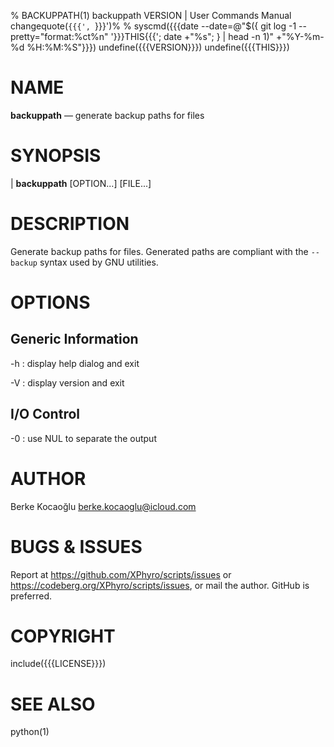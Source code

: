 % BACKUPPATH(1) backuppath VERSION | User Commands Manual
changequote(`{{{', `}}}')%
% syscmd({{{date --date=@"$({ git log -1 --pretty="format:%ct%n" '}}}THIS{{{'; date +"%s"; } | head -n 1)" +"%Y-%m-%d %H:%M:%S"}}})
undefine({{{VERSION}}})
undefine({{{THIS}}})

# NAME

**backuppath** — generate backup paths for files

# SYNOPSIS

| **backuppath** \[OPTION...\] \[FILE...\]

# DESCRIPTION

Generate backup paths for files. Generated paths are compliant with the
`--backup` syntax used by GNU utilities.

# OPTIONS

## Generic Information

-h
: display help dialog and exit

-V
: display version and exit

## I/O Control

-0
: use NUL to separate the output

# AUTHOR

Berke Kocaoğlu <berke.kocaoglu@icloud.com>

# BUGS & ISSUES

Report at <https://github.com/XPhyro/scripts/issues> or
<https://codeberg.org/XPhyro/scripts/issues>, or mail the author.
GitHub is preferred.

# COPYRIGHT

include({{{LICENSE}}})

# SEE ALSO

python(1)
